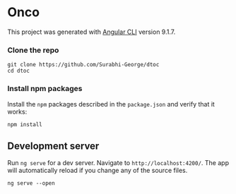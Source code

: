 # Onco

This project was generated with [Angular CLI](https://github.com/angular/angular-cli) version 9.1.7.

### Clone the repo

```shell
git clone https://github.com/Surabhi-George/dtoc
cd dtoc
```

### Install npm packages

Install the `npm` packages described in the `package.json` and verify that it works:

```shell
npm install
```

## Development server

Run `ng serve` for a dev server. Navigate to `http://localhost:4200/`. The app will automatically reload if you change any of the source files.

```shell
ng serve --open
```
